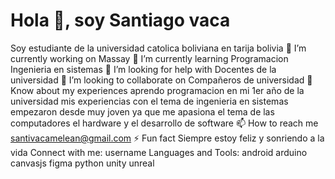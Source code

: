 # Hola 👋, soy Santiago vaca
Soy estudiante de la universidad catolica boliviana en tarija bolivia
🔭 I’m currently working on Massay
🌱 I’m currently learning Programacion Ingenieria en sistemas
🤝 I’m looking for help with Docentes de la universidad
👯 I’m looking to collaborate on Compañeros de universidad
📄 Know about my experiences aprendo programacion en mi 1er año de la universidad mis experiencias con el tema de ingenieria en sistemas empezaron desde muy joven ya que me apasiona el tema de las computadores el hardware y el desarrollo de software
📫 How to reach me santivacamelean@gmail.com
⚡ Fun fact Siempre estoy feliz y sonriendo a la vida
Connect with me:
username
Languages and Tools:
android
arduino
canvasjs
figma
python
unity
unreal
 

